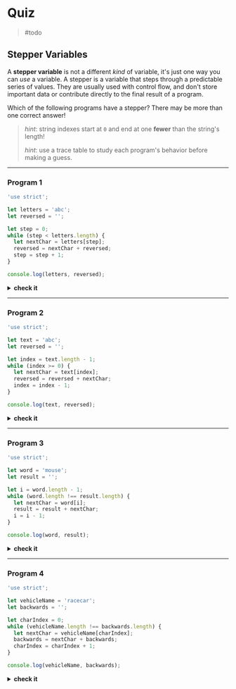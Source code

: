 # Quiz

> #todo

## Stepper Variables

A **stepper variable** is not a different _kind_ of variable, it's just one way
you can _use_ a variable. A stepper is a variable that steps through a
predictable series of values. They are usually used with control flow, and don't
store important data or contribute directly to the final result of a program.

Which of the following programs have a stepper? There may be more than one
correct answer!

> _hint_: string indexes start at `0` and end at one **fewer** than the string's
> length!
>
> _hint_: use a trace table to study each program's behavior before making a
> guess.

---

### Program 1

```js
'use strict';

let letters = 'abc';
let reversed = '';

let step = 0;
while (step < letters.length) {
  let nextChar = letters[step];
  reversed = nextChar + reversed;
  step = step + 1;
}

console.log(letters, reversed);
```

<details>
<summary><strong>check it</strong></summary>
<br>

✔ Correct!

`step`:

- **initialized**: `0`, the first index in a string
- **stepped**: `+1`, to access each character in order from front to back
- **check**: is less than `letters.length`, the index of the last character in
  the string

The `step` variable is used as a stepper. It is initialized to `0` (the first
index in a string) and then steps up by `1` with each iteration of the loop,
each time being used as an index to access the next character in the string.

It is also used by the `while` loop's condition to know when all the characters
in the string have been used. When the `step` variable is equal to `letter`'s
length it's done.

None of the numbers stored in `step` appear in the final reversed text, the
numbers used only to support the program's control flow and character access.

</details>

---

### Program 2

```js
'use strict';

let text = 'abc';
let reversed = '';

let index = text.length - 1;
while (index >= 0) {
  let nextChar = text[index];
  reversed = reversed + nextChar;
  index = index - 1;
}

console.log(text, reversed);
```

<details>
<summary><strong>check it</strong></summary>
<br>

✔ Correct!

`index`:

- **initialized**: `text.length - 1`, the _last_ index in the string
- **stepped**: `-1`, to access each character in order from back to front
- **check**: is greater than or equal to `0`, the _first_ of a string

The `index` variable is used as a stepper. It is initialized to one _less_ than
the string's length and steps _down_ by one with each iteration of the loop.
Notice how the `nextChar` is added to the _end_ of the new string? That's
because the characters are being read in reverse order, adding them to the front
of `reversed` would not reverse the string!

`index` is also used by the `while` loop's condition to know when all the
characters in the string have been used. When the `index` variable is equal to
`-1` the loop condition will be false. It is written this way because `0` is the
first index in a string, when the `index` is `0` it has read the last remaining
character in the string.

None of the numbers stored in `index` appear in the final reversed text, the
numbers used only to support the program's control flow and character access

</details>

---

### Program 3

```js
'use strict';

let word = 'mouse';
let result = '';

let i = word.length - 1;
while (word.length !== result.length) {
  let nextChar = word[i];
  result = result + nextChar;
  i = i - 1;
}

console.log(word, result);
```

<details>
<summary><strong>check it</strong></summary>
<br>

✔ Correct!

`i`:

- **initialized**: `word.length - 1`, the _last_ index in the string
- **stepped**: `-1`, to access each character in order from back to front
- **check**: (`i` is not used in the check!)

The `i` variable is used as a stepper. It is initialized to one _less_ than the
string's length and steps _down_ by one with each iteration of the loop. Notice
how the `nextChar` is added to the _end_ of the new string? That's because the
characters are being read in reverse order, adding them to the front of `result`
would not reverse the string!

`i` is not used by the `while` loop's condition, instead the condition checks if
the original `word` and the new `result` have different lengths (contain a
different number of characters). When the two strings have the same number of
characters, then you know that all of the full string has been reversed and the
loop can stop.

None of the numbers stored in `i` appear in the final reversed text, the numbers
used only to support the program's control flow and character access

</details>

---

### Program 4

```js
'use strict';

let vehicleName = 'racecar';
let backwards = '';

let charIndex = 0;
while (vehicleName.length !== backwards.length) {
  let nextChar = vehicleName[charIndex];
  backwards = nextChar + backwards;
  charIndex = charIndex + 1;
}

console.log(vehicleName, backwards);
```

<details>
<summary><strong>check it</strong></summary>
<br>

✔ Correct!

`charIndex`:

- **initialized**: `0`, the first index in a string
- **stepped**: `+1`, to access each character in order from front to back
- **check**: (`charIndex` is not used in the check!)

The `charIndex` variable is used as a stepper. It is initialized to `0` (the
first index in a string) and then steps up by `1` with each iteration of the
loop, each time being used as an index to access the next character in the
string.

`charIndex` is not used by the `while` loop's condition, instead the condition
checks if the original `vehicleName` and the new `backwards` have different
lengths (contain a different number of characters). When the two strings have
the same number of characters, then you know that all of the full string has
been reversed and the loop can stop.

None of the numbers stored in `charIndex` appear in the final reversed text, the
numbers used only to support the program's control flow and character access

</details>

